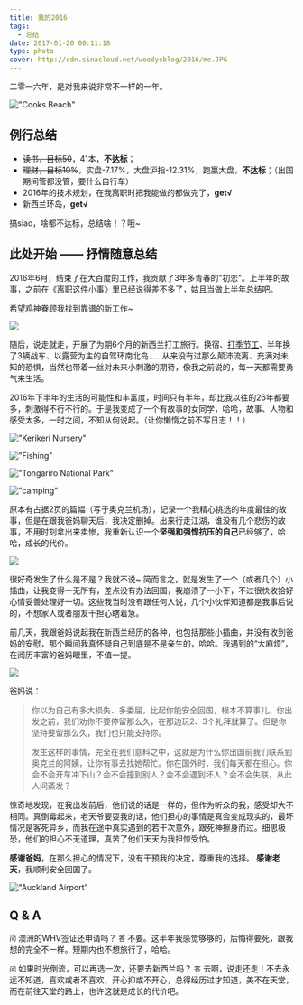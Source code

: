 ```yaml
---
title: 我的2016
tags:
  - 总结
date: 2017-01-20 00:11:18
type: photo
cover: http://cdn.sinacloud.net/woodysblog/2016/me.JPG
---
```


二零一六年，是对我来说非常不一样的一年。

<!-- more -->

!["Cooks Beach"](http://cdn.sinacloud.net/woodysblog/2016/me.JPG)

## 例行总结

* ~~<i class="fa fa-square-o"></i> 读书，目标50~~，41本，**不达标**；
* ~~<i class="fa fa-square-o"></i> 理财，目标10%~~，实盘-7.17%，大盘沪指-12.31%，跑赢大盘，**不达标**；（出国期间管都没管，要什么自行车）
* <i class="fa fa-check-square-o"></i> 2016年的技术规划，在我离职时把我能做的都做完了，**get√**
* <i class="fa fa-check-square-o"></i> 新西兰环岛，**get√**

搞siao，啥都不达标，总结啥！？哦~

## 此处开始 —— 抒情随意总结

2016年6月，结束了在大百度的工作，我贡献了3年多青春的"初恋"。上半年的故事，之前在[《离职这件小事》](/archives/resign-from-baidu/)里已经说得差不多了，姑且当做上半年总结吧。

希望鸡神眷顾我找到靠谱的新工作~

![](http://cdn.sinacloud.net/woodysblog/2016/chicken.JPG)

随后，说走就走，开展了为期6个月的新西兰打工旅行。换宿、[打季节工](/archives/work-whv/)、半年换了3辆战车、以露营为主的自驾环南北岛……从来没有过那么颠沛流离、充满对未知的恐惧，当然也带着一丝对未来小刺激的期待，像我之前说的，每一天都需要勇气来生活。

2016年下半年的生活的可能性和丰富度，时间只有半年，却比我以往的26年都要多，刺激得不行不行的。于是我变成了一个有故事的女同学，哈哈，故事、人物和感受太多，一时之间，不知从何说起。（让你懒惰之前不写日志！！）

!["Kerikeri Nursery"](http://cdn.sinacloud.net/woodysblog/2016/farm.JPG)

!["Fishing"](http://cdn.sinacloud.net/woodysblog/2016/fishing.JPG)

!["Tongariro National Park"](http://cdn.sinacloud.net/woodysblog/2016/Tongariro.JPG)

!["camping"](http://cdn.sinacloud.net/woodysblog/2016/camp.JPG)

原本有占据2页的篇幅（写于奥克兰机场），记录一个我精心挑选的年度最佳的故事，但是在跟我爸妈聊天后，我决定删掉。出来行走江湖，谁没有几个悲伤的故事，不用时刻拿出来卖惨，我重新认识一个**坚强和强悍抗压的自己**已经够了，哈哈，成长的代价。

![](http://cdn.sinacloud.net/woodysblog/2016/deleted-post.JPG)

很好奇发生了什么是不是？我就不说~ 简而言之，就是发生了一个（或者几个）小插曲，让我变得一无所有，差点没有办法回国，我崩溃了一小下，不过很快收拾好心情妥善处理好一切。这些我当时没有跟任何人说，几个小伙伴知道都是我事后说的，不想家人或者朋友干担心瞎着急。

前几天，我跟爸妈说起我在新西兰经历的各种，也包括那些小插曲，并没有收到爸妈的安慰，那个瞬间我真怀疑自己到底是不是亲生的，哈哈。我遇到的“大麻烦”，在阅历丰富的爸妈眼里，不值一提。

![](http://cdn.sinacloud.net/woodysblog/2016/car.JPG)

爸妈说：

>你以为自己有多大损失、多委屈，比起你能安全回国，根本不算事儿。你出发之前，我们劝你不要停留那么久，在那边玩2、3个礼拜就算了。但是你坚持要留那么久，我们也只能支持你。
>
>发生这样的事情，完全在我们意料之中，这就是为什么你出国前我们联系到奥克兰的阿姨，让你有事去找她帮忙。你在国外时，我们每天都在担心。你会不会开车冲下山？会不会撞到别人？会不会遇到坏人？会不会失联，从此人间蒸发？

惊奇地发现，在我出发前后，他们说的话是一样的，但作为听众的我，感受却大不相同。真倒霉起来，老天爷要耍我的话，他们担心的事情是真会变成现实的，最坏情况是客死异乡，而我在途中真实遇到的若干次意外，跟死神擦身而过。细思极恐，他们的担心不无道理，真苦了他们天天为我担惊受怕。

**感谢爸妈**，在那么担心的情况下，没有干预我的决定，尊重我的选择。
**感谢老天**，我顺利安全回国了。

!["Auckland Airport"](http://cdn.sinacloud.net/woodysblog/2016/airport.JPG)

## Q & A

`问` 澳洲的WHV签证还申请吗？
`答` 不要。这半年我感觉够够的，后悔得要死，跟我想的完全不一样。短期内也不想旅行了，哈哈。

`问` 如果时光倒流，可以再选一次，还要去新西兰吗？
`答` 去啊，说走还走！不去永远不知道，喜欢或者不喜欢，开心抑或不开心，总得经历过才知道，美不在天堂，而在前往天堂的路上，也许这就是成长的代价吧。
